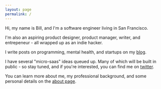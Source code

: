 ```yaml
---
layout: page
permalink: /
---
```


Hi, my name is Bill, and I'm a software engineer living in San Francisco. 

I'm also an aspiring product designer, product manager, writer, and entrepeneur - all wrapped up as an indie hacker.

I write posts on programming, mental health, and startups on my [blog](/blog).

I have several "micro-saas" ideas queued up. Many of which will be built in public -  so stay tuned, and if you're interested, you can find me on [twitter](https://twitter.com/bill_prin).

You can learn more about me, my professional background, and some personal details on the [about page](/about).